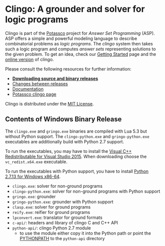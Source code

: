 # Clingo: A grounder and solver for logic programs

Clingo is part of the [Potassco](https://potassco.org) project for *Answer Set
Programming* (ASP).  ASP offers a simple and powerful modeling language to
describe combinatorial problems as *logic programs*.  The *clingo* system then
takes such a logic program and computes *answer sets* representing solutions to
the given problem.  To get an idea, check our [Getting
Started](https://potassco.org/doc/start/) page and the [online
version](https://potassco.org/clingo/run/) of clingo.

Please consult the following resources for further information:

  - [**Downloading source and binary releases**](https://github.com/potassco/clingo/releases)
  - [Changes between releases](CHANGES.md)
  - [Documentation](http://sourceforge.net/projects/potassco/files/guide/)
  - [Potassco clingo page](https://potassco.org/clingo/)

Clingo is distributed under the [MIT License](LICENSE.md).

## Contents of Windows Binary Release

The `clingo.exe` and `gringo.exe` binaries are compiled with Lua 5.3 but
without Python support. The `clingo-python.exe` and `gringo-python.exe`
executables are additionally build with Python 2.7 support.

To run the executables, you may have to install the [Visual C++ Redistributable
for Visual Studio 2015](
https://www.microsoft.com/en-us/download/details.aspx?id=48145). When
downloading choose the `vc_redist.x64.exe` executable.

To run the executables with Python support, you have to install [Python 2.7.13
for Windows x86-64](
https://www.python.org/ftp/python/2.7.13/python-2.7.13.amd64.msi).

- `clingo.exe`: solver for non-ground programs
- `clingo-python.exe`: solver for non-ground programs with Python support
- `gringo.exe`: grounder
- `gringo-python.exe`: grounder with Python support
- `clasp.exe`: solver for ground programs
- `reify.exe`: reifier for ground programs
- `lpconvert.exe`: translator for ground formats
- `c-api/`: headers and library of clingo C and C++ API
- `python-api/`: clingo Python 2.7 module
  - to use the module either copy it into the Python path or point the
    [PYTHONPATH](https://docs.python.org/2/using/cmdline.html#envvar-PYTHONPATH)
    to the `python-api` directory
